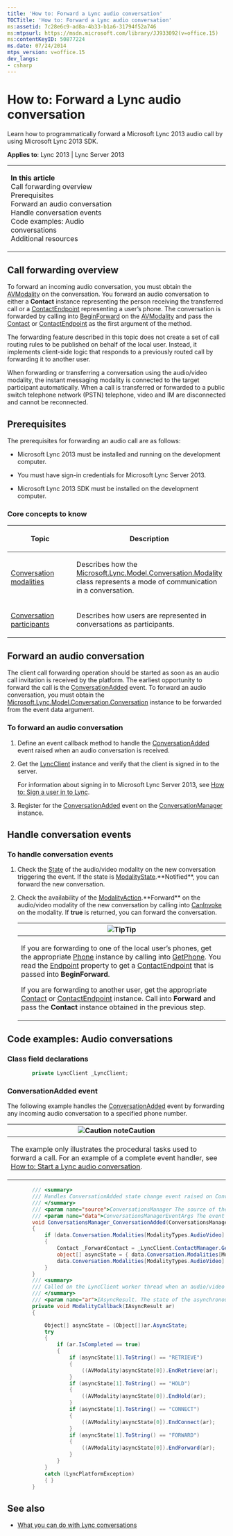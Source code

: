 ```yaml
---
title: 'How to: Forward a Lync audio conversation'
TOCTitle: 'How to: Forward a Lync audio conversation'
ms:assetid: 7c28e6c9-ad8a-4b33-b1a6-31794f52a746
ms:mtpsurl: https://msdn.microsoft.com/library/JJ933092(v=office.15)
ms:contentKeyID: 50877224
ms.date: 07/24/2014
mtps_version: v=office.15
dev_langs:
- csharp
---
```


# How to: Forward a Lync audio conversation

Learn how to programmatically forward a Microsoft Lync 2013 audio call by using Microsoft Lync 2013 SDK.



**Applies to**: Lync 2013 | Lync Server 2013

<table>
<colgroup>
<col style="width: 50%" />
<col style="width: 50%" />
</colgroup>
<tbody>
<tr class="odd">
<td><p><strong>In this article</strong><br />
Call forwarding overview<br />
Prerequisites<br />
Forward an audio conversation<br />
Handle conversation events<br />
Code examples: Audio conversations<br />
Additional resources</p></td>
<td><p></p></td>
</tr>
</tbody>
</table>

## Call forwarding overview

To forward an incoming audio conversation, you must obtain the [AVModality](https://msdn.microsoft.com/library/jj274580\(v=office.15\)) on the conversation. You forward an audio conversation to either a **Contact** instance representing the person receiving the transferred call or a [ContactEndpoint](https://msdn.microsoft.com/library/jj276722\(v=office.15\)) representing a user’s phone. The conversation is forwarded by calling into [BeginForward](https://msdn.microsoft.com/library/jj274482\(v=office.15\)) on the [AVModality](https://msdn.microsoft.com/library/jj274580\(v=office.15\)) and pass the [Contact](https://msdn.microsoft.com/library/jj266463\(v=office.15\)) or [ContactEndpoint](https://msdn.microsoft.com/library/jj276722\(v=office.15\)) as the first argument of the method.

The forwarding feature described in this topic does not create a set of call routing rules to be published on behalf of the local user. Instead, it implements client-side logic that responds to a previously routed call by forwarding it to another user.

When forwarding or transferring a conversation using the audio/video modality, the instant messaging modality is connected to the target participant automatically. When a call is transferred or forwarded to a public switch telephone network (PSTN) telephone, video and IM are disconnected and cannot be reconnected.

## Prerequisites

The prerequisites for forwarding an audio call are as follows:

  - Microsoft Lync 2013 must be installed and running on the development computer.

  - You must have sign-in credentials for Microsoft Lync Server 2013.

  - Microsoft Lync 2013 SDK must be installed on the development computer.

### Core concepts to know

<table>
<colgroup>
<col style="width: 50%" />
<col style="width: 50%" />
</colgroup>
<thead>
<tr class="header">
<th><p>Topic</p></th>
<th><p>Description</p></th>
</tr>
</thead>
<tbody>
<tr class="odd">
<td><p><a href="conversation-modalities.md">Conversation modalities</a></p></td>
<td><p>Describes how the <a href="https://msdn.microsoft.com/library/jj274796(v=office.15)">Microsoft.Lync.Model.Conversation.Modality</a> class represents a mode of communication in a conversation.</p></td>
</tr>
<tr class="even">
<td><p><a href="conversation-participants.md">Conversation participants</a></p></td>
<td><p>Describes how users are represented in conversations as participants.</p></td>
</tr>
</tbody>
</table>

## Forward an audio conversation

The client call forwarding operation should be started as soon as an audio call invitation is received by the platform. The earliest opportunity to forward the call is the [ConversationAdded](https://msdn.microsoft.com/library/jj266470\(v=office.15\)) event. To forward an audio conversation, you must obtain the [Microsoft.Lync.Model.Conversation.Conversation](https://msdn.microsoft.com/library/jj276988\(v=office.15\)) instance to be forwarded from the event data argument.

### To forward an audio conversation

1.  Define an event callback method to handle the [ConversationAdded](https://msdn.microsoft.com/library/jj266470\(v=office.15\)) event raised when an audio conversation is received.

2.  Get the [LyncClient](https://msdn.microsoft.com/library/jj274980\(v=office.15\)) instance and verify that the client is signed in to the server.
    
    For information about signing in to Microsoft Lync Server 2013, see [How to: Sign a user in to Lync](how-to-sign-a-user-in-to-lync.md).

3.  Register for the [ConversationAdded](https://msdn.microsoft.com/library/jj266470\(v=office.15\)) event on the [ConversationManager](https://msdn.microsoft.com/library/jj266018\(v=office.15\)) instance.

## Handle conversation events

### To handle conversation events

1.  Check the [State](https://msdn.microsoft.com/library/jj276637\(v=office.15\)) of the audio/video modality on the new conversation triggering the event. If the state is [ModalityState](https://msdn.microsoft.com/library/jj293265\(v=office.15\)).**Notified**, you can forward the new conversation.

2.  Check the availability of the [ModalityAction](https://msdn.microsoft.com/library/jj266957\(v=office.15\)).**Forward** on the audio/video modality of the new conversation by calling into [CanInvoke](https://msdn.microsoft.com/library/jj267958\(v=office.15\)) on the modality. If **true** is returned, you can forward the conversation.
    
    <table>
    <colgroup>
    <col style="width: 100%" />
    </colgroup>
    <thead>
    <tr class="header">
    <th><img src="images/JJ933112.alert_note(Office.15).gif" title="Tip" alt="Tip" /><strong>Tip</strong></th>
    </tr>
    </thead>
    <tbody>
    <tr class="odd">
    <td><p>If you are forwarding to one of the local user’s phones, get the appropriate <a href="https://msdn.microsoft.com/library/jj275506(v=office.15)">Phone</a> instance by calling into <a href="https://msdn.microsoft.com/library/jj266043(v=office.15)">GetPhone</a>. You read the <a href="https://msdn.microsoft.com/library/jj277017(v=office.15)">Endpoint</a> property to get a <a href="https://msdn.microsoft.com/library/jj276722(v=office.15)">ContactEndpoint</a> that is passed into <strong>BeginForward</strong>.</p>
    <p>If you are forwarding to another user, get the appropriate <a href="https://msdn.microsoft.com/library/jj266463(v=office.15)">Contact</a> or <a href="https://msdn.microsoft.com/library/jj276722(v=office.15)">ContactEndpoint</a> instance. Call into <strong>Forward</strong> and pass the <strong>Contact</strong> instance obtained in the previous step.</p></td>
    </tr>
    </tbody>
    </table>

## Code examples: Audio conversations

### Class field declarations

```csharp
        private LyncClient _LyncClient;
```

### ConversationAdded event

The following example handles the [ConversationAdded](https://msdn.microsoft.com/library/jj266470\(v=office.15\)) event by forwarding any incoming audio conversation to a specified phone number.

<table>
<colgroup>
<col style="width: 100%" />
</colgroup>
<thead>
<tr class="header">
<th><img src="images/JJ933089.alert_caution(Office.15).gif" title="Caution note" alt="Caution note" /><strong>Caution</strong></th>
</tr>
</thead>
<tbody>
<tr class="odd">
<td><p>The example only illustrates the procedural tasks used to forward a call. For an example of a complete event handler, see <a href="how-to-start-a-lync-audio-conversation.md">How to: Start a Lync audio conversation</a>.</p></td>
</tr>
</tbody>
</table>

```csharp
        /// <summary>
        /// Handles ConversationAdded state change event raised on ConversationsManager
        /// </summary>
        /// <param name="source">ConversationsManager The source of the event.</param>
        /// <param name="data">ConversationsManagerEventArgs The event data. The incoming Conversation is obtained here.</param>
        void ConversationsManager_ConversationAdded(ConversationsManager source, ConversationsManagerEventArgs data)
        {
            if (data.Conversation.Modalities[ModalityTypes.AudioVideo].State == ModalityState.Notified)
            {
                Contact _ForwardContact = _LyncClient.ContactManager.GetContactByUri("TEL:+14255551212");
                object[] asyncState = { data.Conversation.Modalities[ModalityTypes.AudioVideo], "FORWARD" };
                data.Conversation.Modalities[ModalityTypes.AudioVideo].BeginForward(_ForwardContact, ModalityCallback, asyncState);
            }
        }
        /// <summary>
        /// Called on the LyncClient worker thread when an audio/video modality action completes.
        /// </summary>
        /// <param name="ar">IAsyncResult. The state of the asynchronous operation.</param>
        private void ModalityCallback(IAsyncResult ar)
        {

            Object[] asyncState = (Object[])ar.AsyncState;
            try
            {
                if (ar.IsCompleted == true)
                {
                    if (asyncState[1].ToString() == "RETRIEVE")
                    {
                        ((AVModality)asyncState[0]).EndRetrieve(ar);
                    }
                    if (asyncState[1].ToString() == "HOLD")
                    {
                        ((AVModality)asyncState[0]).EndHold(ar);
                    }
                    if (asyncState[1].ToString() == "CONNECT")
                    {
                        ((AVModality)asyncState[0]).EndConnect(ar);
                    }
                    if (asyncState[1].ToString() == "FORWARD")
                    {
                        ((AVModality)asyncState[0]).EndForward(ar);
                    }
                }
            }
            catch (LyncPlatformException)
            { }
        }
```

## See also

  - [What you can do with Lync conversations](what-you-can-do-with-lync-conversations.md)

